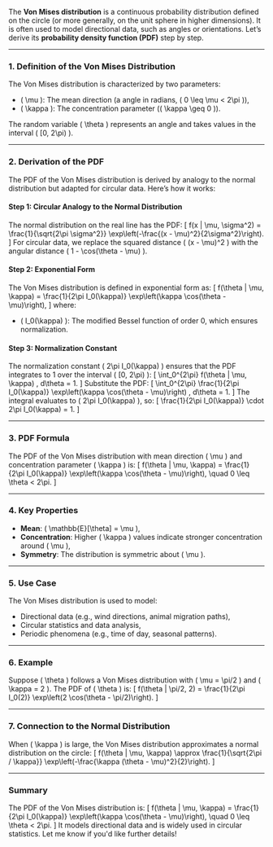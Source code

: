 The **Von Mises distribution** is a continuous probability distribution defined on the circle (or more generally, on the unit sphere in higher dimensions). It is often used to model directional data, such as angles or orientations. Let’s derive its **probability density function (PDF)** step by step.

---

### **1. Definition of the Von Mises Distribution**
The Von Mises distribution is characterized by two parameters:
- \( \mu \): The mean direction (a angle in radians, \( 0 \leq \mu < 2\pi \)),
- \( \kappa \): The concentration parameter (\( \kappa \geq 0 \)).

The random variable \( \theta \) represents an angle and takes values in the interval \( [0, 2\pi) \).

---

### **2. Derivation of the PDF**
The PDF of the Von Mises distribution is derived by analogy to the normal distribution but adapted for circular data. Here’s how it works:

#### **Step 1: Circular Analogy to the Normal Distribution**
The normal distribution on the real line has the PDF:
\[
f(x | \mu, \sigma^2) = \frac{1}{\sqrt{2\pi \sigma^2}} \exp\left(-\frac{(x - \mu)^2}{2\sigma^2}\right).
\]
For circular data, we replace the squared distance \( (x - \mu)^2 \) with the angular distance \( 1 - \cos(\theta - \mu) \).

#### **Step 2: Exponential Form**
The Von Mises distribution is defined in exponential form as:
\[
f(\theta | \mu, \kappa) = \frac{1}{2\pi I_0(\kappa)} \exp\left(\kappa \cos(\theta - \mu)\right),
\]
where:
- \( I_0(\kappa) \): The modified Bessel function of order 0, which ensures normalization.

#### **Step 3: Normalization Constant**
The normalization constant \( 2\pi I_0(\kappa) \) ensures that the PDF integrates to 1 over the interval \( [0, 2\pi) \):
\[
\int_0^{2\pi} f(\theta | \mu, \kappa) \, d\theta = 1.
\]
Substitute the PDF:
\[
\int_0^{2\pi} \frac{1}{2\pi I_0(\kappa)} \exp\left(\kappa \cos(\theta - \mu)\right) \, d\theta = 1.
\]
The integral evaluates to \( 2\pi I_0(\kappa) \), so:
\[
\frac{1}{2\pi I_0(\kappa)} \cdot 2\pi I_0(\kappa) = 1.
\]

---

### **3. PDF Formula**
The PDF of the Von Mises distribution with mean direction \( \mu \) and concentration parameter \( \kappa \) is:
\[
f(\theta | \mu, \kappa) = \frac{1}{2\pi I_0(\kappa)} \exp\left(\kappa \cos(\theta - \mu)\right), \quad 0 \leq \theta < 2\pi.
\]

---

### **4. Key Properties**
- **Mean**: \( \mathbb{E}[\theta] = \mu \),
- **Concentration**: Higher \( \kappa \) values indicate stronger concentration around \( \mu \),
- **Symmetry**: The distribution is symmetric about \( \mu \).

---

### **5. Use Case**
The Von Mises distribution is used to model:
- Directional data (e.g., wind directions, animal migration paths),
- Circular statistics and data analysis,
- Periodic phenomena (e.g., time of day, seasonal patterns).

---

### **6. Example**
Suppose \( \theta \) follows a Von Mises distribution with \( \mu = \pi/2 \) and \( \kappa = 2 \). The PDF of \( \theta \) is:
\[
f(\theta | \pi/2, 2) = \frac{1}{2\pi I_0(2)} \exp\left(2 \cos(\theta - \pi/2)\right).
\]

---

### **7. Connection to the Normal Distribution**
When \( \kappa \) is large, the Von Mises distribution approximates a normal distribution on the circle:
\[
f(\theta | \mu, \kappa) \approx \frac{1}{\sqrt{2\pi / \kappa}} \exp\left(-\frac{\kappa (\theta - \mu)^2}{2}\right).
\]

---

### **Summary**
The PDF of the Von Mises distribution is:
\[
f(\theta | \mu, \kappa) = \frac{1}{2\pi I_0(\kappa)} \exp\left(\kappa \cos(\theta - \mu)\right), \quad 0 \leq \theta < 2\pi.
\]
It models directional data and is widely used in circular statistics. Let me know if you'd like further details!
